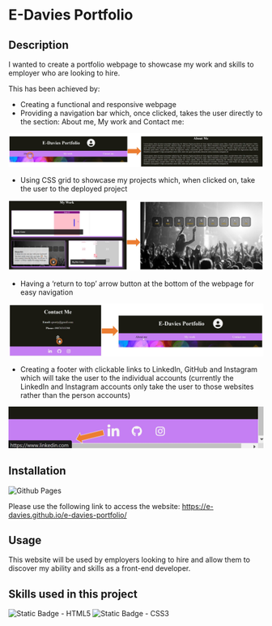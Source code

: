 # E-Davies Portfolio

## Description

I wanted to create a portfolio webpage to showcase my work and skills to employer who are looking to hire.

This has been achieved by:
* Creating a functional and responsive webpage
* Providing a navigation bar which, once clicked, takes the user directly to the section: About me, My work and Contact me:

![screenshot of navigating to the about me section](./images/navigating-to-about-me.jpg) 

* Using CSS grid to showcase my projects which, when clicked on, take the user to the deployed project

![screenshot clicking on project](./images/project-to-deployed.jpg)

* Having a ‘return to top’ arrow button at the bottom of the webpage for easy navigation 

![screenshot of navigating to the top of the webpage](./images/navigating-to-top.jpg) 

* Creating a footer with clickable links to LinkedIn, GitHub and Instagram which will take the user to the individual accounts (currently the LinkedIn and Instagram accounts only take the user to those websites rather than the person accounts)

![screenshot of footer icons](./images/footer-icon-navigation.jpg) 



## Installation

![Github Pages](https://img.shields.io/badge/github%20pages-121013?style=for-the-badge&logo=github&logoColor=white)

Please use the following link to access the website: https://e-davies.github.io/e-davies-portfolio/

## Usage

This website will be used by employers looking to hire and allow them to discover my ability and skills as a front-end developer.

## Skills used in this project

![Static Badge - HTML5](https://img.shields.io/badge/HTML5-E34F26?style=for-the-badge&logo=html5&logoColor=white)
![Static Badge - CSS3](https://img.shields.io/badge/CSS3-1572B6?style=for-the-badge&logo=css3&logoColor=white)
